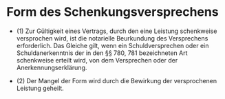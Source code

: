 # Form des Schenkungsversprechens

- (1) Zur Gültigkeit eines Vertrags, durch den eine Leistung schenkweise versprochen wird, ist die notarielle Beurkundung des Versprechens erforderlich. Das Gleiche gilt, wenn ein Schuldversprechen oder ein Schuldanerkenntnis der in den §§ 780, 781 bezeichneten Art schenkweise erteilt wird, von dem Versprechen oder der Anerkennungserklärung.

- (2) Der Mangel der Form wird durch die Bewirkung der versprochenen Leistung geheilt.


